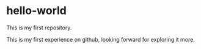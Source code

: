 # hello-world
This is my first repository.

This is my first experience on github, looking forward for exploring it more.
